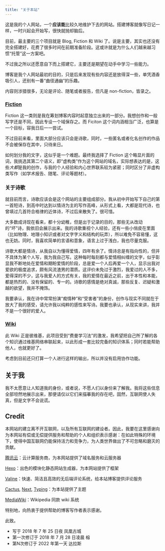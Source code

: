 ```yaml
---
title: "关于本站"
---
```

这是我的个人网站，一个**应该能**比较久地维护下去的网站。搭建博客就像写日记一样，一时兴起会开始写，很快就抛却脑后。

目前，最主要的三个项目就是 Blog, Fiction 和 Wiki 了。说是主要，其实也还没有完全搭建好，花费了很多时间在前期准备阶段。这或许就是为什么人们越来越习惯“托管”这一方案吧。

不过我之所以还愿意自下而上搭建它，主要还是期望在动手中学习一些能力。

博客是我个人网站最初的目的，只是后来发现有些内容还是放得深一些，单凭酒香吸引人，还别有一番“曲径通幽”的乐趣。

内容则涉猎很多，无论是评论、随笔或者报告，但凡是 non-fiction，皆录之。

### [Fiction](https://herbhuang.com/poetry)

Fiction 这一类则是我在筹划博客内容时起意独立出来的一部分。我想创作和一般写字还是不同，因此专设一个域保存之。而 Ficiton 这个词内涵相当广泛，也算是一个目标，容我日后一一尝试。

不过目前来看，里面大部分应该只会是诗歌，同时，一些匿名或者化名创作的作品不会被保存在其中，只待来日。

如何划分我的文字，这似乎是一个难题。最终我选择了 Fiction 这个略显片面的词，我挑选其第二个语义，即“虚构类”作为这个网站的域名，实际想表达的是，这些*大都*是我的创作，与我的个人经验和内心世界联系较为紧密；同时区分了非虚构类写作（如学术报告、随笔、评论等题材）。

### 关于诗歌

就目前而言，诗歌应该会是这个网站的主要组成部分。我从初中开始写下自己的第一首短诗，到高中时达到以情诗为主的写作高峰，从形式上看，大都是现代诗，也曾填过几首符合格律的近体诗，不过后来散失了。很可惜。

大多数成诗现在看来，都十分幼稚，但是出于记录的目的，那些无从改动的“坏”诗，我依旧会展示出来。我的诗歌重视个人经验，还有一些小俏皮在里面（比如物理、地理小知识或者对文字字义和结构的玩弄），所以难免不容易懂，这也无妨。同时，我喜欢简单的言语和意象，语言上过于浅白，我也尽量克服。

诗歌大都是情诗，从我自以为懂得爱情，四年有余了。情诗总是有指向性的，但并不具体为某个人写，我为我自己写。这种每时每刻都与爱情相纠缠的文字，似乎彰显我不断地处在爱情和期盼爱情的阶段，总是爱一个人后再爱一个人，显示出我对爱欲的极度追求，颇有风流渣男的潜质。这评价未免过于激烈，我爱过的人不多，爱得深的不少，这与我爱人的方式有关，我的爱情在最近之前，出于本性和本能，都是热烈的、没有保留的、专一的。诗歌的感情是绝对真诚，那些反复、迟疑和激越的欲望，我并不掩饰。

我要承认，我在诗中常常扮演“痴情种”和“受害者”的身份，创作与现实不同就在于放大了我的感受，请允许我以纯粹的感性来写诗。我要也承认，从现实来讲，我并不是一个很好的爱人。

### [Wiki](https://wiki.herbhuang.com)

此 Wiki 正是彼维基，此项目受到“费曼学习法”的激发，我希望把自己所了解的各个知识通过维基网络串联起来，以此形成一套比较完备的知识体系；同时若能帮助他人，也就更好了。

考虑到目前还只打算一个人进行这样的输出，所以并没有启用协作功能。

## 关于我

我不太愿意让人知道我的身份，或者说，不愿人们以身份来了解我。我将这些信息全部坦然地展示出来，那便请仅以它们来描摹我的存在吧，固然，互联网使人失真，但是文字不会说谎。

## Credit

本网站的建立离不开互联网，以及所有互联网的建设者。因此，我要在这里感谢向为本网站有偿或无偿提供服务和帮助的个人和组织表示感谢：在如此特殊的环境下，使得中国互联网仍能保持活力和竞争力，为人类世界做出了不可忽略和磨灭的贡献。

[腾讯云](https://cloud.tencent.com)：云计算服务商，为本网站提供了域名服务和云服务器

[Hexo](https://hexo.io)：出色的模块化静态网站生成器，为本网站提供了框架

[Valine](https://valine.js.org)：快速、简洁且高效的无后端评论系统，给本站博客提供评论服务

[Cactus](https://github.com/probberechts/hexo-theme-cactus), [Next](https://github.com/theme-next/hexo-theme-next), [Typing](https://github.com/geekplux/hexo-theme-typing)：为本站提供了主题

[MediaWiki](https://www.mediawiki.org)：Wikipedia 同款 wiki 系统

特别地，向热衷于提供帮助的博客写作者表示感谢。

此致。

- 写于 2018 年 7 年 25 日夜 凤凰古城
- 第一次修订于 2018 年 7 月 28 日凌晨 榕
- 第N次修订于 2022 年第一天 达拉斯